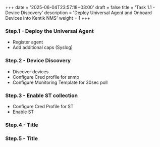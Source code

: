 +++
date = '2025-06-04T23:57:18+03:00'
draft = false
title = 'Task 1.1 - Device Discovery'
description = 'Deploy Universal Agent and Onboard Devices into Kentik NMS'
weight = 1
+++


### Step.1 - Deploy the Universal Agent
- Register agent
- Add additional caps (Syslog) 


### Step.2 - Device Discovery
- Discover devices
- Configure Cred profile for snmp
- Configure Monitoring Template for 30sec poll

### Step.3 - Enable ST collection
- Configure Cred Profile for ST
- Enable ST

### Step.4 - Title

### Step.5 - Title
